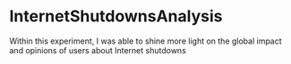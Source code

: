 # InternetShutdownsAnalysis
Within this experiment, I was able to shine more light on the global impact and opinions of users about Internet shutdowns
